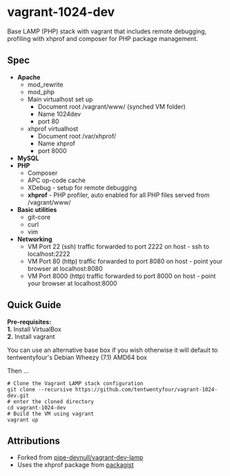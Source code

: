 vagrant-1024-dev
================

Base LAMP (PHP) stack with vagrant that includes remote debugging, profiling with xhprof and composer for PHP package management.

## Spec

* __Apache__
    * mod_rewrite  
    * mod_php  
    * Main virtualhost set up  
        * Document root /vagrant/www/ (synched VM folder)
        * Name 1024dev
        * port 80
    * xhprof virtualhost  
        * Document root /var/xhprof/ 
        * Name xhprof
        * port 8000
* __MySQL__
* __PHP__
	* Composer
    * APC op-code cache  
    * XDebug - setup for remote debugging
    * __xhprof__ - PHP profiler, auto enabled for all PHP files served from /vagrant/www/
* __Basic utilities__  
    * git-core
    * curl  
    * vim
* __Networking__
    * VM Port 22 (ssh) traffic forwarded to port 2222 on host - ssh to localhost:2222 
    * VM Port 80 (http) traffic forwarded to port 8080 on host - point your browser at localhost:8080
    * VM Port 8000 (http) traffic forwarded to port 8000 on host - point your browser at localhost:8000


## Quick Guide

__Pre-requisites:__  
__1.__ Install VirtualBox  
__2.__ Install vagrant  

You can use an alternative base box if you wish otherwise it will default to tentwentyfour's Debian Wheezy (7.1) AMD64 box

Then ...
    
    # Clone the Vagrant LAMP stack configuration
    git clone --recursive https://github.com/tentwentyfour/vagrant-1024-dev.git
    # enter the cloned directory
    cd vagrant-1024-dev
    # Build the VM using vagrant
    vagrant up


## Attributions

* Forked from [pipe-devnull/vagrant-dev-lamp](https://github.com/pipe-devnull/vagrant-dev-lamp)
* Uses the xhprof package from [packagist](https://packagist.org/packages/facebook/xhprof)